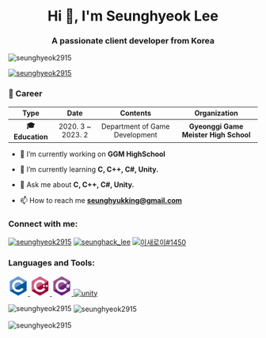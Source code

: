 <!--![c++](https://raw.githubusercontent.com/rrrmaster/rrrmaster/master/c-animation.gif)-->
<h1 align="center">Hi 👋, I'm Seunghyeok Lee</h1>
<h3 align="center">A passionate client developer from Korea</h3>

<p align="left"> <img src="https://komarev.com/ghpvc/?username=seungheokk2915&label=Profile%20views&color=0e75b6&style=flat" alt="seunghyeok2915" /> </p>

<p align="left"> <a href="https://github.com/ryo-ma/github-profile-trophy"><img src="https://github-profile-trophy.vercel.app/?username=seunghyeok2915" alt="seunghyeok2915" /></a> </p>

### :purple_heart: Career

| **Type** | **Date** | **Contents** | **Organization** |
|:--------:|:--------:|:--------:|:--------:|
| **:mortar_board: Education** | 2020. 3 ~ 2023. 2 | Department of Game Development | **Gyeonggi Game Meister High School** |

- 🔭 I’m currently working on **GGM HighSchool**

- 🌱 I’m currently learning **C, C++, C#, Unity.**

- 💬 Ask me about **C, C++, C#, Unity.**

- 📫 How to reach me **seunghyukking@gmail.com**

<h3 align="left">Connect with me:</h3>
<p align="left">
<a href="https://fb.com/seunghyeok2915" target="blank"><img align="center" src="https://cdn.jsdelivr.net/npm/simple-icons@3.0.1/icons/facebook.svg" alt="seunghyeok2915" height="30" width="40" /></a>
<a href="https://instagram.com/seunghack_lee" target="blank"><img align="center" src="https://cdn.jsdelivr.net/npm/simple-icons@3.0.1/icons/instagram.svg" alt="seunghack_lee" height="30" width="40" /></a>
<a href="https://discord.gg/이새로이#1450" target="blank"><img align="center" src="https://cdn.jsdelivr.net/npm/simple-icons@3.0.1/icons/discord.svg" alt="이새로이#1450" height="30" width="40" /></a>
</p>

<h3 align="left">Languages and Tools:</h3>
<p align="left"> <a href="https://www.cprogramming.com/" target="_blank"> <img src="https://raw.githubusercontent.com/devicons/devicon/master/icons/c/c-original.svg" alt="c" width="40" height="40"/> </a> <a href="https://www.w3schools.com/cpp/" target="_blank"> <img src="https://raw.githubusercontent.com/devicons/devicon/master/icons/cplusplus/cplusplus-original.svg" alt="cplusplus" width="40" height="40"/> </a> <a href="https://www.w3schools.com/cs/" target="_blank"> <img src="https://raw.githubusercontent.com/devicons/devicon/master/icons/csharp/csharp-original.svg" alt="csharp" width="40" height="40"/> </a> <a href="https://unity.com/" target="_blank"> <img src="https://www.vectorlogo.zone/logos/unity3d/unity3d-icon.svg" alt="unity" width="40" height="40"/> </a> </p>

<p><img align="left" src="https://github-readme-stats.vercel.app/api/top-langs?username=seunghyeok2915&show_icons=true&locale=en&layout=compact" alt="seunghyeok2915" /></p>

<p>&nbsp;<img align="center" src="https://github-readme-stats.vercel.app/api?username=seunghyeok2915&show_icons=true&locale=en" alt="seunghyeok2915" /></p>

<p><img align="center" src="https://github-readme-streak-stats.herokuapp.com/?user=seunghyeok2915&" alt="seunghyeok2915" /></p>

